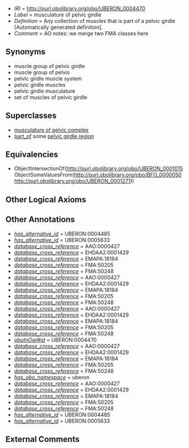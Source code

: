  * *IRI* = http://purl.obolibrary.org/obo/UBERON_0004470
 * *Label* = musculature of pelvic girdle
 * *Definition* = Any collection of muscles that is part of a pelvic girdle [Automatically generated definition].
 * *Comment* = AO notes: we merge two FMA classes here

## Synonyms

 * muscle group of pelvic girdle
 * muscle group of pelvis
 * pelvic girdle muscle system
 * pelvic girdle muscles
 * pelvic girdle musculature
 * set of muscles of pelvic girdle

## Superclasses

 * [musculature of pelvic complex](../../UBERON/92/UBERON_0014792.md)
 * [part_of](../../BFO/50/BFO_0000050.md) some [pelvic girdle region](../../UBERON/71/UBERON_0001271.md)

## Equivalencies

 * ObjectIntersectionOf(<http://purl.obolibrary.org/obo/UBERON_0001015> ObjectSomeValuesFrom(<http://purl.obolibrary.org/obo/BFO_0000050> <http://purl.obolibrary.org/obo/UBERON_0001271>))

## Other Logical Axioms


## Other Annotations

 * *[has_alternative_id](../../Id/oboInOwl#hasAlternativeId.md)* = UBERON:0004485
 * *[has_alternative_id](../../Id/oboInOwl#hasAlternativeId.md)* = UBERON:0005633
 * *[database_cross_reference](../../ef/oboInOwl#hasDbXref.md)* = AAO:0000427
 * *[database_cross_reference](../../ef/oboInOwl#hasDbXref.md)* = EHDAA2:0001429
 * *[database_cross_reference](../../ef/oboInOwl#hasDbXref.md)* = EMAPA:18184
 * *[database_cross_reference](../../ef/oboInOwl#hasDbXref.md)* = FMA:50205
 * *[database_cross_reference](../../ef/oboInOwl#hasDbXref.md)* = FMA:50248
 * *[database_cross_reference](../../ef/oboInOwl#hasDbXref.md)* = AAO:0000427
 * *[database_cross_reference](../../ef/oboInOwl#hasDbXref.md)* = EHDAA2:0001429
 * *[database_cross_reference](../../ef/oboInOwl#hasDbXref.md)* = EMAPA:18184
 * *[database_cross_reference](../../ef/oboInOwl#hasDbXref.md)* = FMA:50205
 * *[database_cross_reference](../../ef/oboInOwl#hasDbXref.md)* = FMA:50248
 * *[database_cross_reference](../../ef/oboInOwl#hasDbXref.md)* = AAO:0000427
 * *[database_cross_reference](../../ef/oboInOwl#hasDbXref.md)* = EHDAA2:0001429
 * *[database_cross_reference](../../ef/oboInOwl#hasDbXref.md)* = EMAPA:18184
 * *[database_cross_reference](../../ef/oboInOwl#hasDbXref.md)* = FMA:50205
 * *[database_cross_reference](../../ef/oboInOwl#hasDbXref.md)* = FMA:50248
 * *[oboInOwl#id](../../id/oboInOwl#id.md)* = UBERON:0004470
 * *[database_cross_reference](../../ef/oboInOwl#hasDbXref.md)* = AAO:0000427
 * *[database_cross_reference](../../ef/oboInOwl#hasDbXref.md)* = EHDAA2:0001429
 * *[database_cross_reference](../../ef/oboInOwl#hasDbXref.md)* = EMAPA:18184
 * *[database_cross_reference](../../ef/oboInOwl#hasDbXref.md)* = FMA:50205
 * *[database_cross_reference](../../ef/oboInOwl#hasDbXref.md)* = FMA:50248
 * *[has_obo_namespace](../../ce/oboInOwl#hasOBONamespace.md)* = uberon
 * *[database_cross_reference](../../ef/oboInOwl#hasDbXref.md)* = AAO:0000427
 * *[database_cross_reference](../../ef/oboInOwl#hasDbXref.md)* = EHDAA2:0001429
 * *[database_cross_reference](../../ef/oboInOwl#hasDbXref.md)* = EMAPA:18184
 * *[database_cross_reference](../../ef/oboInOwl#hasDbXref.md)* = FMA:50205
 * *[database_cross_reference](../../ef/oboInOwl#hasDbXref.md)* = FMA:50248
 * *[has_alternative_id](../../Id/oboInOwl#hasAlternativeId.md)* = UBERON:0004485
 * *[has_alternative_id](../../Id/oboInOwl#hasAlternativeId.md)* = UBERON:0005633

## External Comments

